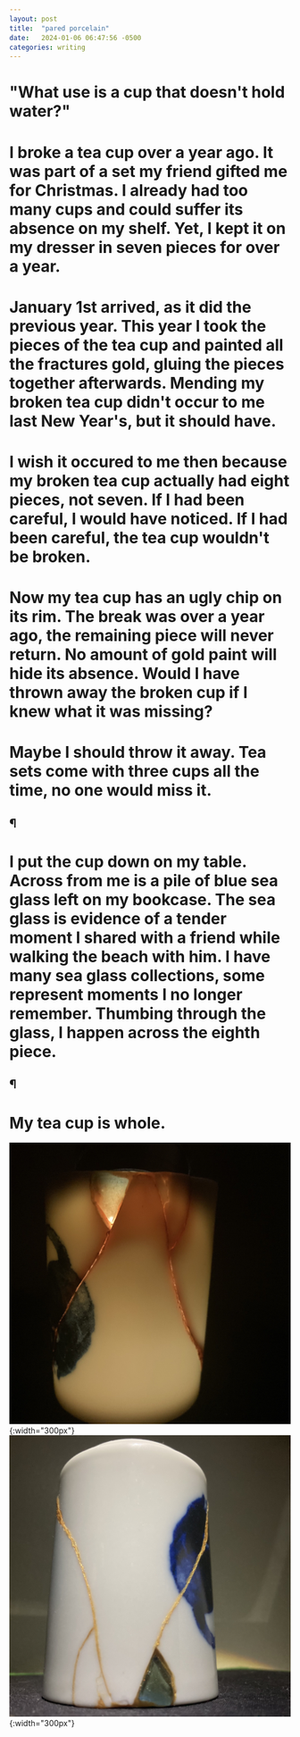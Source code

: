 ```yaml
---
layout: post
title:  "pared porcelain"
date:   2024-01-06 06:47:56 -0500
categories: writing
---
```


# "What use is a cup that doesn't hold water?"
 
# I broke a tea cup over a year ago. It was part of a set my friend gifted me for Christmas. I already had too many cups and could suffer its absence on my shelf. Yet, I kept it on my dresser in seven pieces for over a year.
 
# January 1st arrived, as it did the previous year. This year I took the pieces of the tea cup and painted all the fractures gold, gluing the pieces together afterwards. Mending my broken tea cup didn't occur to me last New Year's, but it should have.
 
# I wish it occured to me then because my broken tea cup actually had eight pieces, not seven. If I had been careful, I would have noticed. If I had been careful, the tea cup wouldn't be broken.

# Now my tea cup has an ugly chip on its rim. The break was over a year ago, the remaining piece will never return. No amount of gold paint will hide its absence. Would I have thrown away the broken cup if I knew what it was missing?

# Maybe I should throw it away. Tea sets come with three cups all the time, no one would miss it.

## ¶

# I put the cup down on my table. Across from me is a pile of blue sea glass left on my bookcase. The sea glass is evidence of a tender moment I shared with a friend while walking the beach with him. I have many sea glass collections, some represent moments I no longer remember. Thumbing through the glass, I happen across the eighth piece.

## ¶

# My tea cup is whole.

![](/assets/kintsugi.jpg){:width="300px"}
![](/assets/kintsugi2.jpg){:width="300px"}